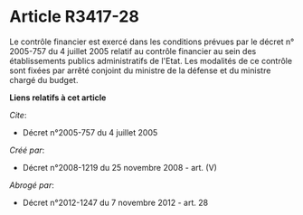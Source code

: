 # Article R3417-28

Le contrôle financier est exercé dans les conditions prévues par le décret n° 2005-757 du 4 juillet 2005 relatif au contrôle
financier au sein des établissements publics administratifs de l'Etat. Les modalités de ce contrôle sont fixées par arrêté
conjoint du ministre de la défense et du ministre chargé du budget.

**Liens relatifs à cet article**

_Cite_:

  - Décret n°2005-757 du 4 juillet 2005

_Créé par_:

  - Décret n°2008-1219 du 25 novembre 2008 - art. (V)

_Abrogé par_:

  - Décret n°2012-1247 du 7 novembre 2012 - art. 28
